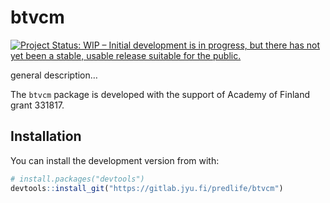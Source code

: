 
<!-- README.md is generated from README.Rmd. Please edit that file -->

# btvcm

<!-- badges: start -->

[![Project Status: WIP – Initial development is in progress, but there
has not yet been a stable, usable release suitable for the
public.](https://www.repostatus.org/badges/latest/wip.svg)](https://www.repostatus.org/#wip)
<!-- badges: end -->

general description…

The `btvcm` package is developed with the support of Academy of Finland
grant 331817.

## Installation

You can install the development version from with:

``` r
# install.packages("devtools")
devtools::install_git("https://gitlab.jyu.fi/predlife/btvcm")
```

